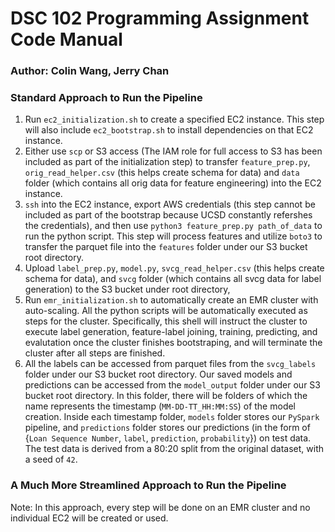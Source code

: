 # DSC 102 Programming Assignment Code Manual
### Author: Colin Wang, Jerry Chan
### Standard Approach to Run the Pipeline
1. Run `ec2_initialization.sh` to create a specified EC2 instance. This step will also include `ec2_bootstrap.sh` to install dependencies on that EC2 instance.
2. Either use `scp` or S3 access (The IAM role for full access to S3 has been included as part of the initialization step) to transfer `feature_prep.py`, `orig_read_helper.csv` (this helps create schema for data) and `data` folder (which contains all orig data for feature engineering) into the EC2 instance.
3. `ssh` into the EC2 instance, export AWS credentials (this step cannot be included as part of the bootstrap because UCSD constantly refershes the credentials), and then use `python3 feature_prep.py path_of_data` to run the python script. This step will process features and utilize `boto3` to transfer the parquet file into the `features` folder under our S3 bucket root directory.
4. Upload `label_prep.py`, `model.py`, `svcg_read_helper.csv` (this helps create schema for data), and `svcg` folder (which contains all svcg data for label generation) to the S3 bucket under root directory,
5. Run `emr_initialization.sh` to automatically create an EMR cluster with auto-scaling. All the python scripts will be automatically executed as steps for the cluster. Specifically, this shell will instruct the cluster to execute label generation, feature-label joining, training, predicting, and evalutation once the cluster finishes bootstraping, and will terminate the cluster after all steps are finished.
6. All the labels can be accessed from parquet files from the `svcg_labels` folder under our S3 bucket root directory. Our saved models and predictions can be accessed from the `model_output` folder under our S3 bucket root directory. In this folder, there will be folders of which the name represents the timestamp (`MM-DD-TT_HH:MM:SS`) of the model creation. Inside each timestamp folder, `models` folder stores our `PySpark` pipeline, and `predictions` folder stores our predictions (in the form of {`Loan Sequence Number`, `label`, `prediction`, `probability`}) on test data. The test data is derived from a 80:20 split from the original dataset, with a seed of `42`.

### A Much More Streamlined Approach to Run the Pipeline
Note: In this approach, every step will be done on an EMR cluster and no individual EC2 will be created or used.